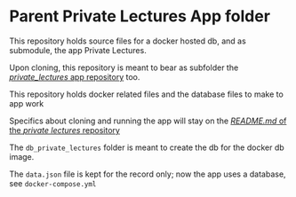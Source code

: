 # Parent Private Lectures App folder

This repository holds source files for a docker hosted db, and as submodule, the app Private Lectures.

Upon cloning, this repository is meant to bear as subfolder the [*private_lectures* app repository](https://github.com/fernandoroa/private_lectures_rs_challenge)
too.

This repository holds docker related files and the database files to make to app work

Specifics about cloning and running the app will stay on the [*README.md* of the *private lectures* repository](https://github.com/fernandoroa/private_lectures_rs_challenge)

The `db_private_lectures` folder is meant to create the db for the docker db image.

The `data.json` file is kept for the record only; now the app uses a database, see `docker-compose.yml`

